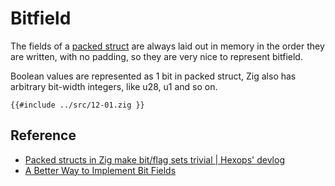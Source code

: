 # Bitfield

The fields of a [packed struct](https://ziglang.org/documentation/master/#packed-struct) are always laid out in memory in the order they are written, with no padding, so they are very nice to represent bitfield.

Boolean values are represented as 1 bit in packed struct, Zig also has arbitrary bit-width integers, like u28, u1 and so on.

```zig
{{#include ../src/12-01.zig }}
```

## Reference

- [Packed structs in Zig make bit/flag sets trivial | Hexops' devlog](https://devlog.hexops.com/2022/packed-structs-in-zig/)
- [A Better Way to Implement Bit Fields](https://andrewkelley.me/post/a-better-way-to-implement-bit-fields.html)
